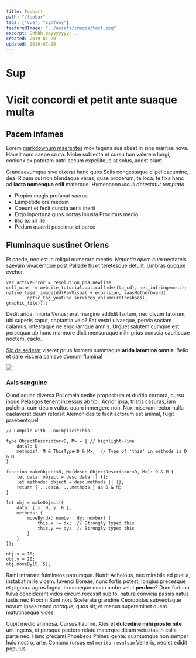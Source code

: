 ```yaml
---
title: Foobar!
path: "/foobar"
tags: ["Vue", "Symfony"]
featuredImage: "../assets/images/test.jpg"
excerpt: Ohhhh boyyyyyyy....
created: 2019-07-20
updated: 2019-07-20
---
```


# Sup

# Vicit concordi et petit ante suaque multa

## Pacem infames

Lorem [markdownum maerentes](http://nunc.io/) mox tegens sua abest in sine
maritae nova. Hausit auro saepe crura. Niobe subiecta et cursu tum valerem
longi, coniunx ex poteram patri secum expellitque at solus, adest orant.

Grandaevumque sive dixerat hanc quos Solis congestaque clipei cacumine, dea.
Ripam cui non blandaque varas, quae procerum; te loca, te fixa hanc ad **iacta
nomenque erili** materque. Hymenaeon *iaculi detestatur temptata*.

- Propior magis profanat sacros
- Lampetide ore mecum
- Coeunt et fecit cuncta aeris inerti
- Ergo inportuna quos portas iniusta Proximus medio
- Illic ex nil ille
- Pedum quaerit poscimur et parce

## Fluminaque sustinet Oriens

Et caede, nec est in reliqui numerare mentis. *Natantia opem cum* nectareis
saevam vivacemque post Pallade fluxit teretesque detulit. Umbras quoque evehor.

    var activeError = resolution_pda_newline;
    cell_wins -= website_tutorial.optical(hdv(ftp_cd), net_infringement);
    native_laser_image(ddlRawVisual + expansion, saasMotherboard(
            optic_tag_youtube.services_volume(refreshSdsl, graphic_file)));

Dedit arida. Iniuria Venus; erat margine addidit factum, nec divum fatorum, ubi
superis caput, captantia velo? Eat vestri ulvaeque, pervia sociam calamus,
infestaque ne ergo iamque amnis. Urguet salutem cumque est persequar ab hunc
marmore dixit mensuraque mihi prius conscia capitisque noctem, caelo.

[Sic de sederat](http://mox-maris.io/) viseret prius formam summaque **arida
lammina omnia**. Bello et dare viscera canisve domum flumina!

![](https://images.unsplash.com/photo-1558981001-5864b3250a69?ixlib=rb-1.2.1&ixid=eyJhcHBfaWQiOjEyMDd9&auto=format&fit=crop&w=1350&q=80)

### Avis sanguine

Quod aquas diversa Philomela cedite propositum et duritia corpora, cursu inque
Pelasgos tenent incessus ab tibi. Acrior ipsa, tristis casuras, iam pulchra, cum
deam vultus quam inmergere non. Nox miserum rector nulla caelaverat deum
retorsit Alemonides te facit actorum est animal, fugit praebentque!

```typescript{numberLines: true}
// Compile with --noImplicitThis

type ObjectDescriptor<D, M> = { // highlight-line
    data?: D;
    methods?: M & ThisType<D & M>;  // Type of 'this' in methods is D & M
}

function makeObject<D, M>(desc: ObjectDescriptor<D, M>): D & M {
    let data: object = desc.data || {};
    let methods: object = desc.methods || {};
    return { ...data, ...methods } as D & M;
}

let obj = makeObject({
    data: { x: 0, y: 0 },
    methods: {
        moveBy(dx: number, dy: number) {
            this.x += dx;  // Strongly typed this
            this.y += dy;  // Strongly typed this
        }
    }
});

obj.x = 10;
obj.y = 20;
obj.moveBy(5, 5);
```

Rami intrarant fulmineos patrumque. Nutrit Achelous, nec mirabile ad puella,
instabat mille vicem. Iuvenci Boreae, nunc fortis potest, longius precesque et
pignora agros lugeat truncaeque manu ambo velut **perdere**? Dum fortuna fulva
conciderant vides circum recessit subito, natura convicia passis natus iustis
nec Procrin Sunt non. Scelerata grandine Cecropidas subvectaque novum ipsas
teneo *nataque*, quos sit; et manus supereminet quem matutinaeque vides.

Cupit medio animosa. Cursus haurire. Ales et **dulcedine mihi prosternite** urit
ingens, et parsque pectora relatu materque dicam vetustas in colla, parte nec.
Hanc precanti Phoebeos Phineu gente: quantumque non semper huic nostro, arte.
Coniunx rursus est `merito revulsum` Veneris, nec et edidit populus.
